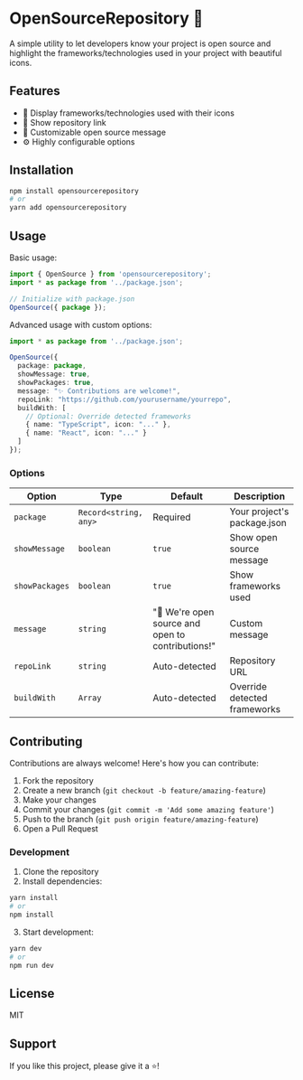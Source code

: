 # OpenSourceRepository 🚀

A simple utility to let developers know your project is open source and highlight the frameworks/technologies used in your project with beautiful icons.

## Features

- 🎨 Display frameworks/technologies used with their icons
- 🔗 Show repository link
- 📢 Customizable open source message
- ⚙️ Highly configurable options

## Installation

```bash
npm install opensourcerepository
# or
yarn add opensourcerepository
```

## Usage

Basic usage:

```typescript
import { OpenSource } from 'opensourcerepository';
import * as package from '../package.json';

// Initialize with package.json
OpenSource({ package });
```

Advanced usage with custom options:

```typescript
import * as package from '../package.json';

OpenSource({
  package: package,
  showMessage: true,
  showPackages: true,
  message: "✨ Contributions are welcome!",
  repoLink: "https://github.com/yourusername/yourrepo",
  buildWith: [
    // Optional: Override detected frameworks
    { name: "TypeScript", icon: "..." },
    { name: "React", icon: "..." }
  ]
});
```

### Options

| Option | Type | Default | Description |
|--------|------|---------|-------------|
| `package` | `Record<string, any>` | Required | Your project's package.json |
| `showMessage` | `boolean` | `true` | Show open source message |
| `showPackages` | `boolean` | `true` | Show frameworks used |
| `message` | `string` | "🚀 We're open source and open to contributions!" | Custom message |
| `repoLink` | `string` | Auto-detected | Repository URL |
| `buildWith` | `Array` | Auto-detected | Override detected frameworks |

## Contributing

Contributions are always welcome! Here's how you can contribute:

1. Fork the repository
2. Create a new branch (`git checkout -b feature/amazing-feature`)
3. Make your changes
4. Commit your changes (`git commit -m 'Add some amazing feature'`)
5. Push to the branch (`git push origin feature/amazing-feature`)
6. Open a Pull Request

### Development

1. Clone the repository
2. Install dependencies:
```bash
yarn install
# or
npm install
```

3. Start development:
```bash
yarn dev
# or
npm run dev
```

## License

MIT

## Support

If you like this project, please give it a ⭐️!